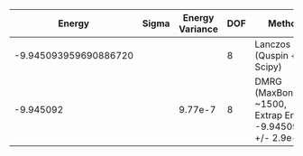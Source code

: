 |       Energy          |  Sigma          | Energy Variance  | DOF      |Method                                                     | Data repository                |
| ----------------------| --------------- | -----------------| ------- |------------------------------------------------------------|------------------------------- |
| -9.945093959690886720 |                 |                  |   8     | Lanczos (Quspin + Scipy)                                   | https://weinbe58.github.io/QuSpin/ |
| -9.945092 |          |   9.77e-7   |   8     | DMRG (MaxBondDim ~1500, Extrap Eng = -9.9450941 +/- 2.9e-7                               | |
